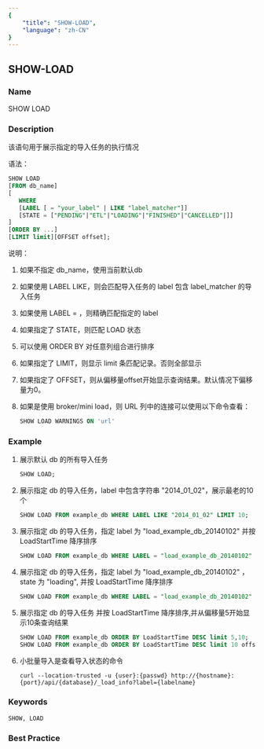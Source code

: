 ```yaml
---
{
    "title": "SHOW-LOAD",
    "language": "zh-CN"
}
---
```


<!--
Licensed to the Apache Software Foundation (ASF) under one
or more contributor license agreements.  See the NOTICE file
distributed with this work for additional information
regarding copyright ownership.  The ASF licenses this file
to you under the Apache License, Version 2.0 (the
"License"); you may not use this file except in compliance
with the License.  You may obtain a copy of the License at

  http://www.apache.org/licenses/LICENSE-2.0

Unless required by applicable law or agreed to in writing,
software distributed under the License is distributed on an
"AS IS" BASIS, WITHOUT WARRANTIES OR CONDITIONS OF ANY
KIND, either express or implied.  See the License for the
specific language governing permissions and limitations
under the License.
-->

## SHOW-LOAD

### Name

SHOW LOAD

### Description

该语句用于展示指定的导入任务的执行情况

语法：

```sql
SHOW LOAD
[FROM db_name]
[
   WHERE
   [LABEL [ = "your_label" | LIKE "label_matcher"]]
   [STATE = ["PENDING"|"ETL"|"LOADING"|"FINISHED"|"CANCELLED"|]]
]
[ORDER BY ...]
[LIMIT limit][OFFSET offset];
```

说明：

1) 如果不指定 db_name，使用当前默认db
    
2)  如果使用 LABEL LIKE，则会匹配导入任务的 label 包含 label_matcher 的导入任务
    
3)  如果使用 LABEL = ，则精确匹配指定的 label
    
4) 如果指定了 STATE，则匹配 LOAD 状态
    
5) 可以使用 ORDER BY 对任意列组合进行排序
    
6)  如果指定了 LIMIT，则显示 limit 条匹配记录。否则全部显示
    
7) 如果指定了 OFFSET，则从偏移量offset开始显示查询结果。默认情况下偏移量为0。
    
8)  如果是使用 broker/mini load，则 URL 列中的连接可以使用以下命令查看：
    
    ```sql
    SHOW LOAD WARNINGS ON 'url'
    ```

### Example

1. 展示默认 db 的所有导入任务
    
    ```sql
    SHOW LOAD;
    ```

2. 展示指定 db 的导入任务，label 中包含字符串 "2014_01_02"，展示最老的10个
    
    ```sql
    SHOW LOAD FROM example_db WHERE LABEL LIKE "2014_01_02" LIMIT 10;
    ```

3. 展示指定 db 的导入任务，指定 label 为 "load_example_db_20140102" 并按 LoadStartTime 降序排序
    
    ```sql
    SHOW LOAD FROM example_db WHERE LABEL = "load_example_db_20140102" ORDER BY LoadStartTime DESC;
    ```

4. 展示指定 db 的导入任务，指定 label 为 "load_example_db_20140102" ，state 为 "loading", 并按 LoadStartTime 降序排序
    
    ```sql
    SHOW LOAD FROM example_db WHERE LABEL = "load_example_db_20140102" AND STATE = "loading" ORDER BY LoadStartTime DESC;
    ```

5. 展示指定 db 的导入任务 并按 LoadStartTime 降序排序,并从偏移量5开始显示10条查询结果
    
    ```sql
    SHOW LOAD FROM example_db ORDER BY LoadStartTime DESC limit 5,10;
    SHOW LOAD FROM example_db ORDER BY LoadStartTime DESC limit 10 offset 5;
    ```
    
6. 小批量导入是查看导入状态的命令
    
    ```
    curl --location-trusted -u {user}:{passwd} http://{hostname}:{port}/api/{database}/_load_info?label={labelname}
    ```

### Keywords

    SHOW, LOAD

### Best Practice

